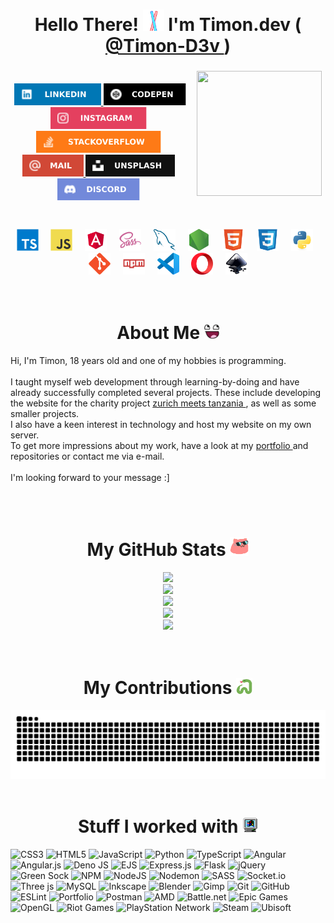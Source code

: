 <h1 align="center">
    Hello There! 
    <img src="https://raw.githubusercontent.com/Timon-D3v/Timon-D3v/main/static/lightsaber.gif" height="34" width="34"> 
    I'm Timon.dev 
    (<a href="https://github.com/Timon-D3v">
        @Timon-D3v
    </a>)
</h1>

###

<img align="right" width="6" height="200" src="https://raw.githubusercontent.com/Timon-D3v/Timon-D3v/main/static/transparent.png.png" />
<img align="right" height="200" width="200" src="https://raw.githubusercontent.com/Timon-D3v/Timon-D3v/main/static/hacker.gif"  />
<img align="right" width="16" height="200" src="https://raw.githubusercontent.com/Timon-D3v/Timon-D3v/main/static/transparent.png.png" />

###

<div align="center">
    <img width="1" height="55" src="https://raw.githubusercontent.com/Timon-D3v/Timon-D3v/main/static/transparent.png.png" />
    <a href="https://www.linkedin.com/in/timon-fiedler/">
        <img src="https://raw.githubusercontent.com/Timon-D3v/Timon-D3v/main/static/linkedin.svg" height="35" alt="LinkedIn Logo" />
    </a>
    <a href="https://codepen.io/Timon-Fiedler">
        <img src="https://raw.githubusercontent.com/Timon-D3v/Timon-D3v/main/static/codepen.svg" height="35" alt="CodePen Logo" />
    </a>
    <a href="https://www.instagram.com/timon.dev/">
        <img src="https://raw.githubusercontent.com/Timon-D3v/Timon-D3v/main/static/instagram.svg" height="35" alt="Instagram Logo" />
    </a>
    <a href="https://stackoverflow.com/users/22688455/timon-dev">
        <img src="https://raw.githubusercontent.com/Timon-D3v/Timon-D3v/main/static/stackoverflow.svg" height="35" alt="Stack Overflow Logo" />
    </a>
    <a href="mailto:info@timondev.com">
        <img src="https://raw.githubusercontent.com/Timon-D3v/Timon-D3v/main/static/mail.svg" height="35" alt="@-Symbol" />
    </a>
    <a href="https://unsplash.com/@timon_dev">
        <img src="https://raw.githubusercontent.com/Timon-D3v/Timon-D3v/main/static/unsplash.svg" height="35" alt="Unsplash Logo" />
    </a>
    <a href="https://discordapp.com/users/560914605145325596">
        <img src="https://raw.githubusercontent.com/Timon-D3v/Timon-D3v/main/static/discord.svg" height="35" alt="Discord Logo" />
    </a>
</div>

###

<div align="center">
    <img width="1" height="55" src="https://raw.githubusercontent.com/Timon-D3v/Timon-D3v/main/static/transparent.png.png" />
    <img src="https://raw.githubusercontent.com/Timon-D3v/Timon-D3v/main/static/typescript.svg" height="35"  width="35" alt="TypeScript Logo"  />
    <img width="12" height="35" src="https://raw.githubusercontent.com/Timon-D3v/Timon-D3v/main/static/transparent.png.png" />
    <img src="https://raw.githubusercontent.com/Timon-D3v/Timon-D3v/main/static/javascript.svg" height="35"  width="35" alt="JavaScript Logo"  />
    <img width="12" height="35" src="https://raw.githubusercontent.com/Timon-D3v/Timon-D3v/main/static/transparent.png.png" />
    <img src="https://raw.githubusercontent.com/Timon-D3v/Timon-D3v/main/static/angular.svg" height="35" width="35" alt="Angular Logo"  />
    <img width="12" height="35" src="https://raw.githubusercontent.com/Timon-D3v/Timon-D3v/main/static/transparent.png.png" />
    <img src="https://raw.githubusercontent.com/Timon-D3v/Timon-D3v/main/static/sass.svg" alt="sass" width="35" height="35" />
    <img width="12" height="35" src="https://raw.githubusercontent.com/Timon-D3v/Timon-D3v/main/static/transparent.png.png" />
    <img src="https://raw.githubusercontent.com/Timon-D3v/Timon-D3v/main/static/mysql.svg" height="35" width="35" alt="MySQL Logo"  />
    <img width="12" height="35" src="https://raw.githubusercontent.com/Timon-D3v/Timon-D3v/main/static/transparent.png.png" />
    <img src="https://raw.githubusercontent.com/Timon-D3v/Timon-D3v/main/static/nodejs.svg" height="35" width="35" alt="Node.js Logo"  />
    <img width="12" height="35" src="https://raw.githubusercontent.com/Timon-D3v/Timon-D3v/main/static/transparent.png.png" />
    <img src="https://raw.githubusercontent.com/Timon-D3v/Timon-D3v/main/static/html.svg" height="35" width="35" alt="HTML5 Logo"  />
    <img width="12" height="35" src="https://raw.githubusercontent.com/Timon-D3v/Timon-D3v/main/static/transparent.png.png" />
    <img src="https://raw.githubusercontent.com/Timon-D3v/Timon-D3v/main/static/css.svg" height="35" width="35" alt="CSS3 Logo"  />
    <img width="12" height="35" src="https://raw.githubusercontent.com/Timon-D3v/Timon-D3v/main/static/transparent.png.png" />
    <img src="https://raw.githubusercontent.com/Timon-D3v/Timon-D3v/main/static/python.svg" height="35" width="35" alt="Python Logo"  />
    <img width="12" height="35" src="https://raw.githubusercontent.com/Timon-D3v/Timon-D3v/main/static/transparent.png.png" />
    <img src="https://raw.githubusercontent.com/Timon-D3v/Timon-D3v/main/static/git.svg" height="35" width="35" alt="Git Logo"  />
    <img width="12" height="35" src="https://raw.githubusercontent.com/Timon-D3v/Timon-D3v/main/static/transparent.png.png" />
    <img src="https://raw.githubusercontent.com/Timon-D3v/Timon-D3v/main/static/npm.svg" height="35" width="35" alt="NPM Logo"  />
    <img width="12" height="35" src="https://raw.githubusercontent.com/Timon-D3v/Timon-D3v/main/static/transparent.png.png" />
    <img src="https://raw.githubusercontent.com/Timon-D3v/Timon-D3v/main/static/vscode.svg" height="35" width="35" alt="VSCode Logo"  />
    <img width="12" height="35" src="https://raw.githubusercontent.com/Timon-D3v/Timon-D3v/main/static/transparent.png.png" />
    <img src="https://raw.githubusercontent.com/Timon-D3v/Timon-D3v/main/static/opera.svg" height="35" width="35" alt="Opera Logo"  />
    <img width="12" height="35" src="https://raw.githubusercontent.com/Timon-D3v/Timon-D3v/main/static/transparent.png.png" />
    <img src="https://raw.githubusercontent.com/Timon-D3v/Timon-D3v/main/static/inkscape.svg" height="35" width="35" alt="Inkscape Logo"  />
</div>

<br>
<br>

<h1 align="center">
    About Me 
    <img src="https://raw.githubusercontent.com/Timon-D3v/Timon-D3v/main/static/me.png" height="24" width="24">
</h1>

<p>
    Hi, I'm Timon, 18 years old and one of my hobbies is programming.
    <br>
    <br>
    I taught myself web development through learning-by-doing and have already successfully completed several projects. These include developing the website for the charity project 
    <a href="https://www.zurich-meets-tanzania.com" target="_blank">
        zurich meets tanzania
    </a>
    , as well as some smaller projects.
    <br>
    I also have a keen interest in technology and host my website on my own server.
    <br>
    To get more impressions about my work, have a look at my 
    <a href="https://www.timondev.com" target="_blank">
        portfolio
    </a> 
    and repositories or contact me via e-mail. 
    <br>
    <br>
    I'm looking forward to your message :]
</p>

<br>
<br>

<h1 align="center">
    My GitHub Stats 
    <img src="https://raw.githubusercontent.com/Timon-D3v/Timon-D3v/main/static/cat.gif" width="30" height="30">
</h1>

<div align="center">
    <img src="https://github-readme-stats.vercel.app/api?username=Timon-D3v&theme=nightowl&hide_border=false&include_all_commits=true&count_private=true">
    <br>
    <img src="https://nirzak-streak-stats.vercel.app/?user=Timon-D3v&theme=nightowl&hide_border=false">
    <br>
    <img src="https://github-readme-stats.vercel.app/api/top-langs/?username=Timon-D3v&theme=nightowl&hide_border=false&include_all_commits=true&count_private=true&layout=compact">
    <br>
    <img src="https://github-profile-trophy.vercel.app/?username=Timon-D3v&theme=nightowl&no-frame=false&no-bg=true&margin-w=4">
    <br>
    <img src="https://github-contributor-stats.vercel.app/api?username=Timon-D3v&limit=5&theme=nightowl&combine_all_yearly_contributions=true">
</div>

<br>
<br>

<h1 align="center">
    My Contributions 
    <img src="https://raw.githubusercontent.com/Timon-D3v/Timon-D3v/main/static/snake.gif" width="26" height="26">
</h1>

<img src="https://raw.githubusercontent.com/Timon-D3v/Timon-D3v/output/snake.svg" alt="Snake animation" />

<br>
<br>

<h1 align="center">Stuff I worked with <img src="https://raw.githubusercontent.com/Timon-D3v/Timon-D3v/main/static/pc.gif" width="25" height="25"></h1>

![CSS3](https://img.shields.io/badge/css3-%231572B6.svg?style=for-the-badge&logo=css3&logoColor=white)
![HTML5](https://img.shields.io/badge/html5-%23E34F26.svg?style=for-the-badge&logo=html5&logoColor=white)
![JavaScript](https://img.shields.io/badge/javascript-%23323330.svg?style=for-the-badge&logo=javascript&logoColor=%23F7DF1E)
![Python](https://img.shields.io/badge/python-3670A0?style=for-the-badge&logo=python&logoColor=ffdd54)
![TypeScript](https://img.shields.io/badge/typescript-%23007ACC.svg?style=for-the-badge&logo=typescript&logoColor=white)
![Angular](https://img.shields.io/badge/angular-%23DD0031.svg?style=for-the-badge&logo=angular&logoColor=white)
![Angular.js](https://img.shields.io/badge/angular.js-%23E23237.svg?style=for-the-badge&logo=angularjs&logoColor=white)
![Deno JS](https://img.shields.io/badge/deno%20js-000000?style=for-the-badge&logo=deno&logoColor=white)
![EJS](https://img.shields.io/badge/ejs-%23B4CA65.svg?style=for-the-badge&logo=ejs&logoColor=black)
![Express.js](https://img.shields.io/badge/express.js-%23404d59.svg?style=for-the-badge&logo=express&logoColor=%2361DAFB)
![Flask](https://img.shields.io/badge/flask-%23000.svg?style=for-the-badge&logo=flask&logoColor=white)
![jQuery](https://img.shields.io/badge/jquery-%230769AD.svg?style=for-the-badge&logo=jquery&logoColor=white)
![Green Sock](https://img.shields.io/badge/green%20sock-88CE02?style=for-the-badge&logo=greensock&logoColor=white)
![NPM](https://img.shields.io/badge/NPM-%23CB3837.svg?style=for-the-badge&logo=npm&logoColor=white)
![NodeJS](https://img.shields.io/badge/node.js-6DA55F?style=for-the-badge&logo=node.js&logoColor=white)
![Nodemon](https://img.shields.io/badge/NODEMON-%23323330.svg?style=for-the-badge&logo=nodemon&logoColor=%BBDEAD)
![SASS](https://img.shields.io/badge/SASS-hotpink.svg?style=for-the-badge&logo=SASS&logoColor=white)
![Socket.io](https://img.shields.io/badge/Socket.io-black?style=for-the-badge&logo=socket.io&badgeColor=010101)
![Three js](https://img.shields.io/badge/threejs-black?style=for-the-badge&logo=three.js&logoColor=white)
![MySQL](https://img.shields.io/badge/mysql-4479A1.svg?style=for-the-badge&logo=mysql&logoColor=white)
![Inkscape](https://img.shields.io/badge/Inkscape-e0e0e0?style=for-the-badge&logo=inkscape&logoColor=080A13)
![Blender](https://img.shields.io/badge/blender-%23F5792A.svg?style=for-the-badge&logo=blender&logoColor=white)
![Gimp](https://img.shields.io/badge/Gimp-657D8B?style=for-the-badge&logo=gimp&logoColor=FFFFFF)
![Git](https://img.shields.io/badge/git-%23F05033.svg?style=for-the-badge&logo=git&logoColor=white)
![GitHub](https://img.shields.io/badge/github-%23121011.svg?style=for-the-badge&logo=github&logoColor=white)
![ESLint](https://img.shields.io/badge/ESLint-4B3263?style=for-the-badge&logo=eslint&logoColor=white)
![Portfolio](https://img.shields.io/badge/Portfolio-%23000000.svg?style=for-the-badge&logo=firefox&logoColor=#FF7139)
![Postman](https://img.shields.io/badge/Postman-FF6C37?style=for-the-badge&logo=postman&logoColor=white)
![AMD](https://img.shields.io/badge/AMD-%23000000.svg?style=for-the-badge&logo=amd&logoColor=white)
![Battle.net](https://img.shields.io/badge/battle.net-%2300AEFF.svg?style=for-the-badge&logo=battle.net&logoColor=white)
![Epic Games](https://img.shields.io/badge/epicgames-%23313131.svg?style=for-the-badge&logo=epicgames&logoColor=white)
![OpenGL](https://img.shields.io/badge/OpenGL-white?logo=OpenGL&style=for-the-badge)
![Riot Games](https://img.shields.io/badge/riotgames-D32936.svg?style=for-the-badge&logo=riotgames&logoColor=white)
![PlayStation Network](https://img.shields.io/badge/PSN-%230070D1.svg?style=for-the-badge&logo=Playstation&logoColor=white)
![Steam](https://img.shields.io/badge/steam-%23000000.svg?style=for-the-badge&logo=steam&logoColor=white)
![Ubisoft](https://img.shields.io/badge/Ubisoft-%23F5F5F5.svg?style=for-the-badge&logo=Ubisoft&logoColor=black)
